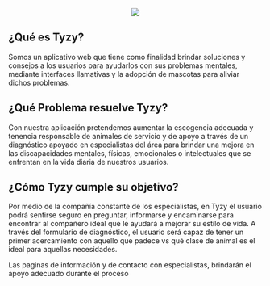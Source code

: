 <p align="center">
 <img src="https://res.cloudinary.com/dg29vcpk7/image/upload/v1657500435/Tyzy/Logo_fvikwq.png" />
</p>



 ## ¿Qué es Tyzy?

Somos un aplicativo web que tiene como finalidad brindar soluciones y consejos a los usuarios para ayudarlos con sus problemas mentales, mediante interfaces llamativas y la adopción de mascotas para aliviar dichos problemas.

 ## ¿Qué Problema resuelve Tyzy?

Con nuestra aplicación pretendemos aumentar la escogencia adecuada y tenencia responsable de animales de servicio y de apoyo a través de un diagnóstico apoyado en especialistas del área para brindar una mejora en las discapacidades mentales, físicas, emocionales o intelectuales que se enfrentan en la vida diaria de nuestros usuarios. 
 
 ## ¿Cómo Tyzy cumple su objetivo?

Por medio de la compañía constante de los especialistas, en Tyzy el usuario podrá sentirse seguro en preguntar, informarse y encaminarse para encontrar al compañero ideal que le ayudará a mejorar su estilo de vida. A través del formulario de diagnóstico, el usuario será capaz de tener un primer acercamiento con aquello que padece vs qué clase de animal es el ideal para aquellas necesidades. 

Las paginas de información y de contacto con especialistas, brindarán el apoyo adecuado durante el proceso
